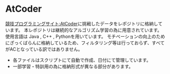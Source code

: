 # AtCoder
[競技プログラミングサイト:AtCoder](https://atcoder.jp/?lang=ja)に挑戦したデータをレポジトリに格納しています。
本レポジトリは継続的なアルゴリズム学習の為に用意されています。
使用言語は Java , C++ , Pythonを用いています。
モチベーションの向上のためにざっくばらんに格納しているため、フィルタリング等は行っておらず、すべてがACとなっている訳ではありません。

- 各ファイルはスクリプトにて自動で作成、日付にて管理しています。
- 一部学習・特訓用の為に格納形式が異なる部分があります。
